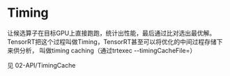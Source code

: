 
# Timing

让候选算子在目标GPU上直接跑跑，统计出性能，最后通过比对选出最优解。   
TensorRT把这个过程叫做Timing，TensorRT甚至可以将优化的中间过程存储下来供分析，
叫做timing caching（通过trtexec --timingCacheFile=<file>）      

见 02-API/TimingCache    
